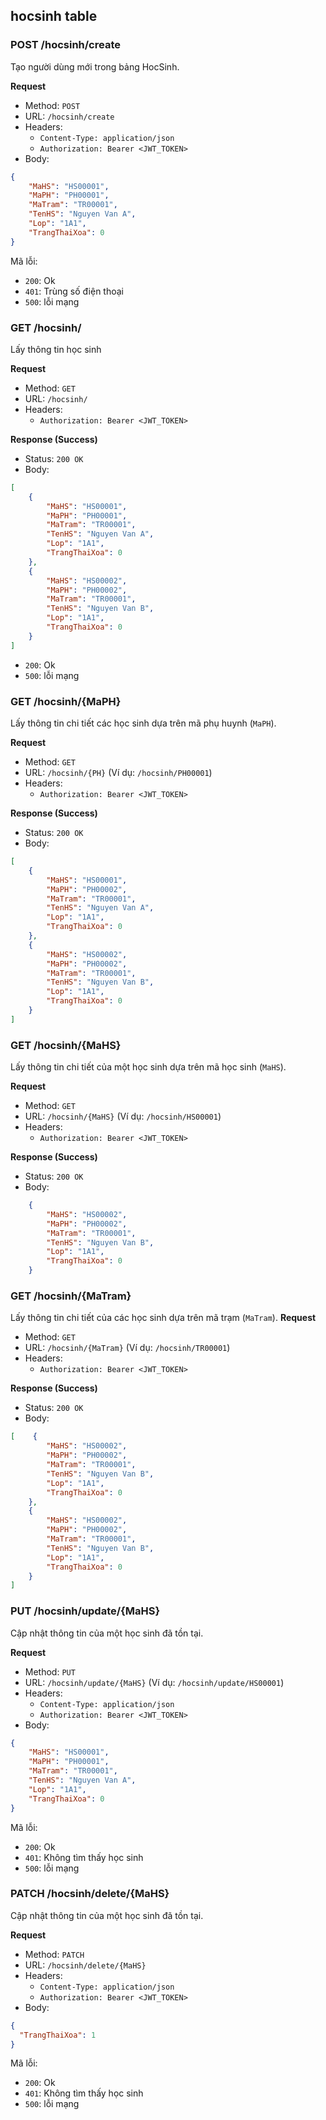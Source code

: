 ## hocsinh table
### POST /hocsinh/create
Tạo người dùng mới trong bảng HocSinh.

**Request**
- Method: `POST`
- URL: `/hocsinh/create`
- Headers:
  - `Content-Type: application/json`
  - `Authorization: Bearer <JWT_TOKEN>`
- Body:
```json
{
    "MaHS": "HS00001",
    "MaPH": "PH00001",
    "MaTram": "TR00001",
    "TenHS": "Nguyen Van A",
    "Lop": "1A1",
    "TrangThaiXoa": 0
}
```

Mã lỗi:
- `200`: Ok
- `401`: Trùng số điện thoại 
- `500`: lỗi mạng

### GET /hocsinh/
Lấy thông tin học sinh

**Request**
- Method: `GET`
- URL: `/hocsinh/`
- Headers:
  - `Authorization: Bearer <JWT_TOKEN>`

**Response (Success)**
- Status: `200 OK`
- Body:
```json
[
    {
        "MaHS": "HS00001",
        "MaPH": "PH00001",
        "MaTram": "TR00001",
        "TenHS": "Nguyen Van A",
        "Lop": "1A1",
        "TrangThaiXoa": 0
    },
    {
        "MaHS": "HS00002",
        "MaPH": "PH00002",
        "MaTram": "TR00001",
        "TenHS": "Nguyen Van B",
        "Lop": "1A1",
        "TrangThaiXoa": 0
    }
]
```
- `200`: Ok
- `500`: lỗi mạng

### GET /hocsinh/{MaPH}
Lấy thông tin chi tiết các học sinh dựa trên mã phụ huynh (`MaPH`).

**Request**
- Method: `GET`
- URL: `/hocsinh/{PH}` (Ví dụ: `/hocsinh/PH00001`)
- Headers:
  - `Authorization: Bearer <JWT_TOKEN>`

**Response (Success)**
- Status: `200 OK`
- Body:
```json
[
    {
        "MaHS": "HS00001",
        "MaPH": "PH00002",
        "MaTram": "TR00001",
        "TenHS": "Nguyen Van A",
        "Lop": "1A1",
        "TrangThaiXoa": 0
    },
    {
        "MaHS": "HS00002",
        "MaPH": "PH00002",
        "MaTram": "TR00001",
        "TenHS": "Nguyen Van B",
        "Lop": "1A1",
        "TrangThaiXoa": 0
    }
]
```

### GET /hocsinh/{MaHS}
Lấy thông tin chi tiết của một học sinh dựa trên mã học sinh (`MaHS`).

**Request**
- Method: `GET`
- URL: `/hocsinh/{MaHS}` (Ví dụ: `/hocsinh/HS00001`)
- Headers:
  - `Authorization: Bearer <JWT_TOKEN>`

**Response (Success)**
- Status: `200 OK`
- Body:
```json
    {
        "MaHS": "HS00002",
        "MaPH": "PH00002",
        "MaTram": "TR00001",
        "TenHS": "Nguyen Van B",
        "Lop": "1A1",
        "TrangThaiXoa": 0
    }
```

### GET /hocsinh/{MaTram}
Lấy thông tin chi tiết của các học sinh dựa trên mã trạm (`MaTram`).
**Request**
- Method: `GET`
- URL: `/hocsinh/{MaTram}` (Ví dụ: `/hocsinh/TR00001`)
- Headers:
  - `Authorization: Bearer <JWT_TOKEN>`

**Response (Success)**
- Status: `200 OK`
- Body:
```json
[    {
        "MaHS": "HS00002",
        "MaPH": "PH00002",
        "MaTram": "TR00001",
        "TenHS": "Nguyen Van B",
        "Lop": "1A1",
        "TrangThaiXoa": 0
    },
    {
        "MaHS": "HS00002",
        "MaPH": "PH00002",
        "MaTram": "TR00001",
        "TenHS": "Nguyen Van B",
        "Lop": "1A1",
        "TrangThaiXoa": 0
    }    
]
```

### PUT /hocsinh/update/{MaHS}
Cập nhật thông tin của một học sinh đã tồn tại.

**Request**
- Method: `PUT`
- URL: `/hocsinh/update/{MaHS}` (Ví dụ: `/hocsinh/update/HS00001`)
- Headers:
  - `Content-Type: application/json`
  - `Authorization: Bearer <JWT_TOKEN>`
- Body:
```json
{
    "MaHS": "HS00001",
    "MaPH": "PH00001",
    "MaTram": "TR00001",
    "TenHS": "Nguyen Van A",
    "Lop": "1A1",
    "TrangThaiXoa": 0
}
```

Mã lỗi:
- `200`: Ok
- `401`: Không tìm thấy học sinh
- `500`: lỗi mạng


### PATCH /hocsinh/delete/{MaHS}
Cập nhật thông tin của một học sinh đã tồn tại.

**Request**
- Method: `PATCH`
- URL: `/hocsinh/delete/{MaHS}`
- Headers:
  - `Content-Type: application/json`
  - `Authorization: Bearer <JWT_TOKEN>`
- Body:
```json
{
  "TrangThaiXoa": 1
}
```

Mã lỗi:
- `200`: Ok
- `401`: Không tìm thấy học sinh
- `500`: lỗi mạng